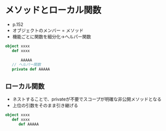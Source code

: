 # メソッドとローカル関数
- p.152
- オブジェクトのメンバー = メソッド
- 機能ごとに関数を細分化→ヘルパー関数

```scala
object xxxx
   def xxxx
   
       AAAAA
   // ヘルパー関数
   private def AAAAA
```

## ローカル関数
- ネストすることで、privateが不要でスコープが明確な非公開メソッドとなる
- 上位の引数をそのまま引き継げる
```scala
object xxxx
   def xxxx
      def AAAAA
```
